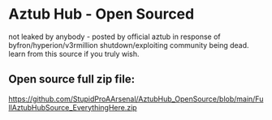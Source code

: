 # Aztub Hub - Open Sourced
not leaked by anybody - posted by official aztub in response of byfron/hyperion/v3rmillion shutdown/exploiting community being dead. learn from this source if you truly wish.

## Open source full zip file:
https://github.com/StupidProAArsenal/AztubHub_OpenSource/blob/main/FullAztubHubSource_EverythingHere.zip
